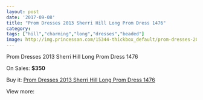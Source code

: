 ```yaml
---
layout: post
date: '2017-09-08'
title: "Prom Dresses 2013 Sherri Hill Long Prom Dress 1476"
category: 
tags: ["hill","charming","long","dresses","beaded"]
image: http://img.princessan.com/15344-thickbox_default/prom-dresses-2013-sherri-hill-long-prom-dress-1476.jpg
---
```

Prom Dresses 2013 Sherri Hill Long Prom Dress 1476

On Sales: **$350**
<a href="https://www.princessan.com/en/7148-prom-dresses-2013-sherri-hill-long-prom-dress-1476.html"><amp-img layout="responsive" width="600" height="600" src="//img.princessan.com/15344-thickbox_default/prom-dresses-2013-sherri-hill-long-prom-dress-1476.jpg" alt="Prom Dresses 2013 Sherri Hill Long Prom Dress 1476 0" /></a>
<a href="https://www.princessan.com/en/7148-prom-dresses-2013-sherri-hill-long-prom-dress-1476.html"><amp-img layout="responsive" width="600" height="600" src="//img.princessan.com/15346-thickbox_default/prom-dresses-2013-sherri-hill-long-prom-dress-1476.jpg" alt="Prom Dresses 2013 Sherri Hill Long Prom Dress 1476 1" /></a>
<a href="https://www.princessan.com/en/7148-prom-dresses-2013-sherri-hill-long-prom-dress-1476.html"><amp-img layout="responsive" width="600" height="600" src="//img.princessan.com/15345-thickbox_default/prom-dresses-2013-sherri-hill-long-prom-dress-1476.jpg" alt="Prom Dresses 2013 Sherri Hill Long Prom Dress 1476 2" /></a>

Buy it: [Prom Dresses 2013 Sherri Hill Long Prom Dress 1476](https://www.princessan.com/en/7148-prom-dresses-2013-sherri-hill-long-prom-dress-1476.html "Prom Dresses 2013 Sherri Hill Long Prom Dress 1476")

View more: [](https://www.princessan.com/en/- "")